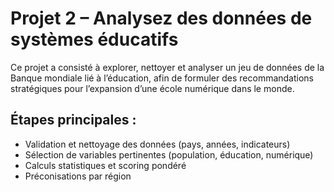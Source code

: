 # Projet 2 – Analysez des données de systèmes éducatifs

Ce projet a consisté à explorer, nettoyer et analyser un jeu de données de la Banque mondiale lié à l’éducation, afin de formuler des recommandations stratégiques pour l’expansion d’une école numérique dans le monde.

## Étapes principales :
- Validation et nettoyage des données (pays, années, indicateurs)
- Sélection de variables pertinentes (population, éducation, numérique)
- Calculs statistiques et scoring pondéré
- Préconisations par région
